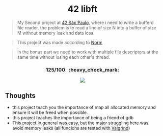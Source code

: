 <h1 align="center">42 libft</h1>  

> My Second project at [42 São Paulo](https://www.42sp.org.br/), where i need to write a bufferd file reader. the problem is to read a line of size N 
> into a buffer of size M without memory leak and data loss.

> This project was made according to [Norm](https://cdn.intra.42.fr/pdf/pdf/960/norme.en.pdf)

> In the bonus part we need to work with multiple file descriptors at the same time without losing each other's thread.

<h3 align="center">125/100 &nbsp;&nbsp;:heavy_check_mark:</h3>
<p align="center"> 
  <img align="center" src="https://game.42sp.org.br/static/assets/achievements/get_next_linem.png" />
</p>

## Thoughts
   - this project teach you the importance of map all allocated memory and ensure it will be freed when possible.
   - this project teaches the importance of being a friend of gdb
   - This project in general was easy, but the major struggling here was avoid memory leaks (all funcions are tested with [Valgrind](https://valgrind.org/))  
